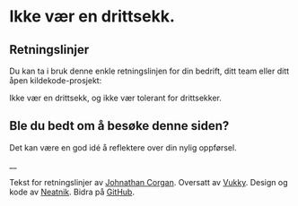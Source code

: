 # Ikke vær en drittsekk.

## Retningslinjer

Du kan ta i bruk denne enkle retningslinjen for din bedrift, ditt team eller ditt åpen kildekode-prosjekt:

Ikke vær en drittsekk, og ikke vær tolerant for drittsekker.

## Ble du bedt om å besøke denne siden?

Det kan være en god idé å reflektere over din nylig oppførsel.

__

Tekst for retningslinjer av [Johnathan Corgan](https://keybase.io/jcorgan). Oversatt av [Vukky](https://sus.omg.lol). Design og kode av [Neatnik](https://neatnik.net/). Bidra på [GitHub](https://github.com/neatnik/asshole.fyi).
